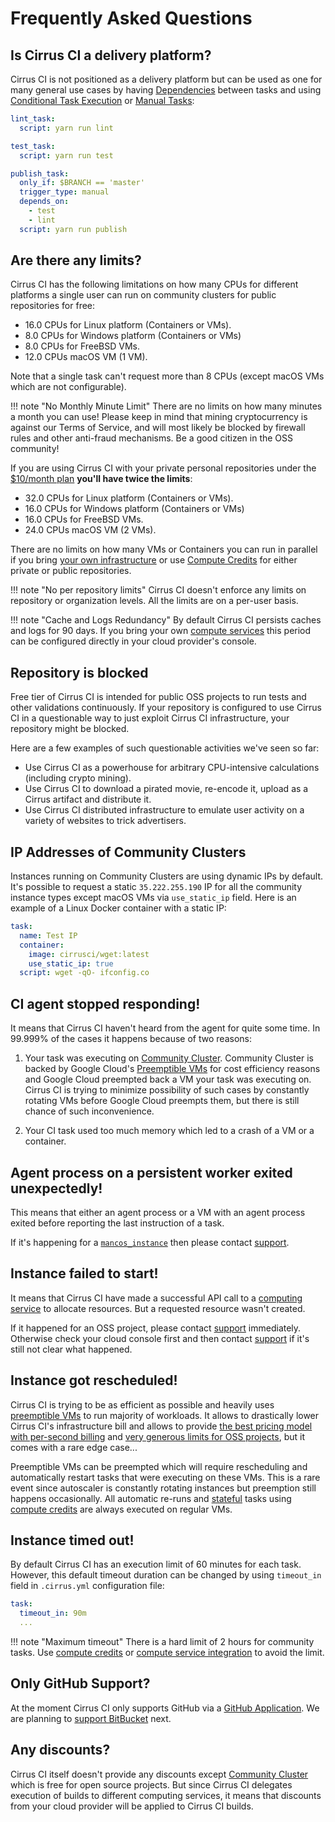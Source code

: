# Frequently Asked Questions

## Is Cirrus CI a delivery platform?

Cirrus CI is not positioned as a delivery platform but can be used as one for many general use cases by having 
[Dependencies](guide/writing-tasks.md#dependencies) between tasks and using [Conditional Task Execution](guide/writing-tasks.md#conditional-task-execution)
or [Manual Tasks](guide/writing-tasks.md#manual-tasks):

```yaml
lint_task:
  script: yarn run lint

test_task:
  script: yarn run test

publish_task:
  only_if: $BRANCH == 'master'
  trigger_type: manual
  depends_on: 
    - test
    - lint
  script: yarn run publish
```

## Are there any limits?

Cirrus CI has the following limitations on how many CPUs for different platforms a single user can run on community clusters
for public repositories for free:

* 16.0 CPUs for Linux platform (Containers or VMs).
* 8.0 CPUs for Windows platform (Containers or VMs)
* 8.0 CPUs for FreeBSD VMs.
* 12.0 CPUs macOS VM (1 VM).

Note that a single task can't request more than 8 CPUs (except macOS VMs which are not configurable).

!!! note "No Monthly Minute Limit"
    There are no limits on how many minutes a month you can use! Please keep in mind that mining cryptocurrency is against our Terms of Service, and will most likely be blocked by firewall rules and other anti-fraud mechanisms. Be a good citizen in the OSS community!

If you are using Cirrus CI with your private personal repositories under the [$10/month plan](https://github.com/marketplace/cirrus-ci/plan/MDIyOk1hcmtldHBsYWNlTGlzdGluZ1BsYW45OTI=#pricing-and-setup)
**you'll have twice the limits**:

* 32.0 CPUs for Linux platform (Containers or VMs).
* 16.0 CPUs for Windows platform (Containers or VMs)
* 16.0 CPUs for FreeBSD VMs.
* 24.0 CPUs macOS VM (2 VMs).

There are no limits on how many VMs or Containers you can run in parallel if you bring [your own infrastructure](guide/supported-computing-services.md)
or use [Compute Credits](pricing.md#compute-credits) for either private or public repositories.

!!! note "No per repository limits"
    Cirrus CI doesn't enforce any limits on repository or organization levels. All the limits are on a per-user basis.
    
!!! note "Cache and Logs Redundancy"
    By default Cirrus CI persists caches and logs for 90 days. If you bring your own [compute services](guide/supported-computing-services.md)
    this period can be configured directly in your cloud provider's console.

## Repository is blocked

Free tier of Cirrus CI is intended for public OSS projects to run tests and other validations continuously.
If your repository is configured to use Cirrus CI in a questionable way to just exploit Cirrus CI infrastructure,
your repository might be blocked.

Here are a few examples of such questionable activities we've seen so far:

* Use Cirrus CI as a powerhouse for arbitrary CPU-intensive calculations (including crypto mining).
* Use Cirrus CI to download a pirated movie, re-encode it, upload as a Cirrus artifact and distribute it.
* Use Cirrus CI distributed infrastructure to emulate user activity on a variety of websites to trick advertisers.

## IP Addresses of Community Clusters

Instances running on Community Clusters are using dynamic IPs by default. It's possible to request
a static `35.222.255.190` IP for all the community instance types except macOS VMs via `use_static_ip` field.
Here is an example of a Linux Docker container with a static IP:

```yaml
task:
  name: Test IP
  container:
    image: cirrusci/wget:latest
    use_static_ip: true
  script: wget -qO- ifconfig.co
```

## CI agent stopped responding!

It means that Cirrus CI haven't heard from the agent for quite some time. In 99.999% of the cases 
it happens because of two reasons:

1. Your task was executing on [Community Cluster](guide/supported-computing-services.md#community-cluster). Community Cluster 
   is backed by Google Cloud's [Preemptible VMs](https://cloud.google.com/preemptible-vms/) for cost efficiency reasons and
   Google Cloud preempted back a VM your task was executing on. Cirrus CI is trying to minimize possibility of such cases 
   by constantly rotating VMs before Google Cloud preempts them, but there is still chance of such inconvenience.

2. Your CI task used too much memory which led to a crash of a VM or a container.

## Agent process on a persistent worker exited unexpectedly!

This means that either an agent process or a VM with an agent process exited before reporting the last instruction of a task.

If it's happening for a [`mancos_instance`](guide/macOS.md) then please contact [support](support.md).

## Instance failed to start!

It means that Cirrus CI have made a successful API call to a [computing service](guide/supported-computing-services.md) 
to allocate resources. But a requested resource wasn't created. 

If it happened for an OSS project, please contact [support](support.md) immediately. Otherwise check your cloud console first 
and then contact [support](support.md) if it's still not clear what happened. 

## Instance got rescheduled!

Cirrus CI is trying to be as efficient as possible and heavily uses [preemptible VMs](https://cloud.google.com/preemptible-vms/) to run majority
of workloads. It allows to drastically lower Cirrus CI's infrastructure bill and allows to provide [the best pricing model with per-second billing](pricing.md)
and [very generous limits for OSS projects](#are-there-any-limits), but it comes with a rare edge case... 

Preemptible VMs can be preempted which will require rescheduling and automatically restart tasks that were executing on these VMs. 
This is a rare event since autoscaler is constantly rotating instances but preemption still happens occasionally. 
All automatic re-runs and [stateful](guide/writing-tasks.md#stateful-tasks) tasks using [compute credits](pricing.md#compute-credits)
are always executed on regular VMs.

## Instance timed out!

By default Cirrus CI has an execution limit of 60 minutes for each task. However, this default timeout duration can be changed
by using `timeout_in` field in `.cirrus.yml` configuration file:

```yaml
task: 
  timeout_in: 90m
  ...
```

!!! note "Maximum timeout"
    There is a hard limit of 2 hours for community tasks. Use [compute credits](pricing.md#compute-credits) or
    [compute service integration](guide/supported-computing-services.md) to avoid the limit.

## Only GitHub Support?

At the moment Cirrus CI only supports GitHub via a [GitHub Application](https://github.com/apps/cirrus-ci). We are planning
to [support BitBucket](https://github.com/cirruslabs/cirrus-ci-docs/issues/9) next. 

## Any discounts?

Cirrus CI itself doesn't provide any discounts except [Community Cluster](guide/supported-computing-services.md#community-cluster) 
which is free for open source projects. But since Cirrus CI delegates execution of builds to different computing services,
it means that discounts from your cloud provider will be applied to Cirrus CI builds.

